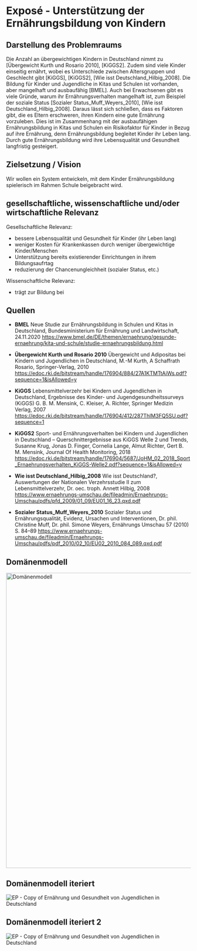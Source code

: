 # Exposé - Unterstützung der Ernährungsbildung von Kindern
## Darstellung des Problemraums

Die Anzahl an übergewichtigen Kindern in Deutschland nimmt zu [Übergewicht Kurth und Rosario 2010], [KiGGS2].
Zudem sind viele Kinder einseitig ernährt, wobei es Unterschiede zwischen Altersgruppen und Geschlecht gibt [KiGGS], [KiGGS2], [Wie isst Deutschland_Hilbig_2008].
Die Bildung für Kinder und Jugendliche in Kitas und Schulen ist vorhanden, aber mangelhaft und ausbaufähig [BMEL].
Auch bei Erwachsenen gibt es viele Gründe, warum ihr Ernährungsverhalten mangelhaft ist, zum Beispiel der soziale Status [Sozialer Status_Muff_Weyers_2010], [Wie isst Deutschland_Hilbig_2008]. Daraus lässt sich schließen, dass es Faktoren gibt, die es Eltern erschweren, ihren Kindern eine gute Ernährung vorzuleben.
Dies ist im Zusammenhang mit der ausbaufähigen Ernährungsbildung in Kitas und Schulen ein Risikofaktor für Kinder in Bezug auf ihre Ernährung, denn Ernährungsbildung begleitet Kinder ihr Leben lang. Durch gute Ernährungsbildung wird ihre Lebensqualität und Gesundheit langfristig gesteigert. 

## Zielsetzung / Vision
Wir wollen ein System entwickeln, mit dem Kinder Ernährungsbildung spielerisch im Rahmen Schule beigebracht wird. 

## gesellschaftliche, wissenschaftliche und/oder wirtschaftliche Relevanz

Gesellschaftliche Relevanz: 
- bessere Lebensqualität und Gesundheit für Kinder (ihr Leben lang)
- weniger Kosten für Krankenkassen durch weniger übergewichtige Kinder/Menschen
- Unterstützung bereits existierender Einrichtungen in ihrem Bildungsaufrtag
- reduzierung der Chancenungleichheit (sozialer Status, etc.)

Wissenschaftliche Relevanz:
- trägt zur Bildung bei


## Quellen
- **BMEL**
Neue Studie zur Ernährungsbildung in Schulen und Kitas in Deutschland,
Bundesministerium für Ernährung und Landwirtschaft,
24.11.2020
https://www.bmel.de/DE/themen/ernaehrung/gesunde-ernaehrung/kita-und-schule/studie-ernaehrungsbildung.html


- **Übergewicht Kurth und Rosario 2010**
Übergewicht und Adipositas bei Kindern und Jugendlichen in Deutschland,
M.-M Kurth, A Schaffrath Rosario,
Springer-Verlag, 2010
https://edoc.rki.de/bitstream/handle/176904/884/27A1KTMTtAiWs.pdf?sequence=1&isAllowed=y

- **KiGGS**
Lebensmittelverzehr bei Kindern und Jugendlichen in Deutschland,
Ergebnisse des Kinder- und Jugendgesundheitssurveys (KiGGS)
G. B. M. Mensink, C. Kleiser, A. Richter,
Springer Medizin Verlag, 2007
https://edoc.rki.de/bitstream/handle/176904/412/287ThlM3FQ5SU.pdf?sequence=1


- **KiGGS2**
Sport- und Ernährungsverhalten bei Kindern und Jugendlichen in Deutschland – Querschnittergebnisse aus KiGGS Welle 2 und Trends,
Susanne Krug, Jonas D. Finger, Cornelia Lange, Almut Richter, Gert B. M. Mensink,
Journal Of Health Monitoring, 2018
https://edoc.rki.de/bitstream/handle/176904/5687/JoHM_02_2018_Sport_Ernaehrungsverhalten_KiGGS-Welle2.pdf?sequence=1&isAllowed=y

- **Wie isst Deutschland_Hilbig_2008**
Wie isst Deutschland?,
Auswertungen der Nationalen Verzehrsstudie II zum Lebensmittelverzehr,
Dr. oec. troph. Annett Hilbig,
2008
https://www.ernaehrungs-umschau.de/fileadmin/Ernaehrungs-Umschau/pdfs/pfd_2009/01_09/EU01_16_23.qxd.pdf

- **Sozialer Status_Muff_Weyers_2010**
Sozialer Status und Ernährungsqualität,
Evidenz, Ursachen und Interventionen,
Dr. phil. Christine Muff, Dr. phil. Simone Weyers,
Ernährungs Umschau 57 (2010) S. 84–89
https://www.ernaehrungs-umschau.de/fileadmin/Ernaehrungs-Umschau/pdfs/pdf_2010/02_10/EU02_2010_084_089.qxd.pdf

## Domänenmodell

<img width="805" alt="Domänenmodell" src="https://github.com/Svenjatron/EPWS2324NienhausSinghJungjohann/assets/117512238/91b04682-456a-4e79-a7ea-20bb00b359da">

## Domänenmodell iteriert

![EP - Copy of Ernährung und Gesundheit von Jugendlichen in Deutschland](https://github.com/Svenjatron/EPWS2324NienhausSinghJungjohann/assets/117512238/3517c614-431a-4502-be3c-23d28690eff0)

## Domänenmodell iteriert 2

![EP - Copy of Ernährung und Gesundheit von Jugendlichen in Deutschland](https://github.com/Svenjatron/EPWS2324NienhausSinghJungjohann/assets/95627941/950243ec-30ff-4e10-a77a-13e952bd6802)
